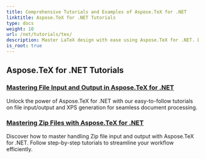```yaml
---
title: Comprehensive Tutorials and Examples of Aspose.TeX for .NET 
linktitle: Aspose.TeX for .NET Tutorials
type: docs
weight: 10
url: /net/tutorials/tex/
description: Master LaTeX design with ease using Aspose.TeX for .NET. Download for seamless integration and explore advanced formatting, file handling, licensing, and more.
is_root: true
---
```


## Aspose.TeX for .NET Tutorials
### [Mastering File Input and Output in Aspose.TeX for .NET](./file-input-and-output/)
Unlock the power of Aspose.TeX for .NET with our easy-to-follow tutorials on file input/output and XPS generation for seamless document processing.
### [Mastering Zip Files with Aspose.TeX for .NET](./mastering-zip-file-io/)
Discover how to master handling Zip file input and output with Aspose.TeX for .NET. Follow step-by-step tutorials to streamline your workflow efficiently.